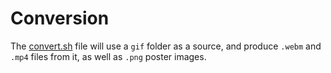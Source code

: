 Conversion
===

The [convert.sh](convert.sh) file will use a `gif` folder as a source, and produce `.webm` and `.mp4` files from it, as well as `.png` poster images.

